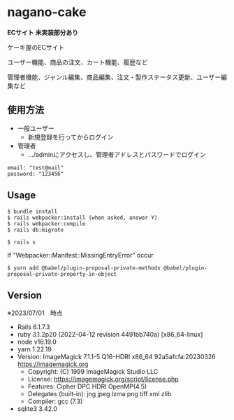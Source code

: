 # nagano-cake
**ECサイト 未実装部分あり**

ケーキ屋のECサイト

ユーザー機能、商品の注文、カート機能、履歴など

管理者機能、ジャンル編集、商品編集、注文・製作ステータス更新、ユーザー編集など

## 使用方法
- 一般ユーザー
  - 新規登録を行ってからログイン
- 管理者
  - .../adminにアクセスし、管理者アドレスとパスワードでログイン
```
email: "test@mail"
password: "123456"
```

## Usage
```
$ bundle install
$ rails webpacker:install (when asked, answer Y)
$ rails webpacker:compile
$ rails db:migrate
```
```
$ rails s
```
If "Webpacker::Manifest::MissingEntryError" occur
```
$ yarn add @babel/plugin-proposal-private-methods @babel/plugin-proposal-private-property-in-object
```

## Version
※2023/07/01　時点
- Rails 6.1.7.3
- ruby 3.1.2p20 (2022-04-12 revision 4491bb740a) [x86_64-linux]
- node v16.19.0
- yarn 1.22.19
- Version: ImageMagick 7.1.1-5 Q16-HDRI x86_64 92a5afcfa:20230326 https://imagemagick.org
  - Copyright: (C) 1999 ImageMagick Studio LLC
  - License: https://imagemagick.org/script/license.php
  - Features: Cipher DPC HDRI OpenMP(4.5)
  - Delegates (built-in): jng jpeg lzma png tiff xml zlib
  - Compiler: gcc (7.3)
- sqlite3 3.42.0
